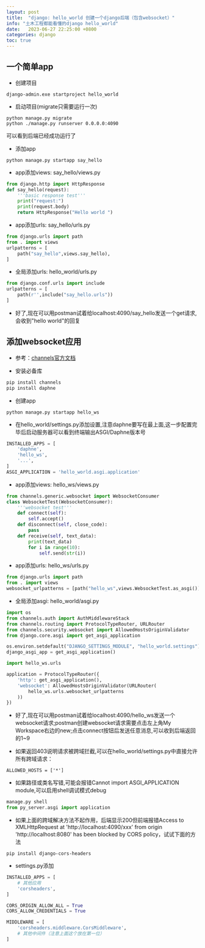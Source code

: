 ```yaml
---
layout: post
title:  "django: hello_world 创建一个django后端（包含websocket）"
info: "土木工程都能看懂的django hello_world"
date:   2023-06-27 22:25:00 +0800
categories: django
toc: true
---
```




## 一个简单app

- 创建项目
```
django-admin.exe startproject hello_world
```

- 启动项目(migrate只需要运行一次)  
```
python manage.py migrate
python ./manage.py runserver 0.0.0.0:4090
``` 
可以看到后端已经成功运行了

- 添加app
```
python manage.py startapp say_hello
```

- app添加views: say_hello/views.py
```python
from django.http import HttpResponse
def say_hello(request):
    '''basic response test'''
    print("request:")
    print(request.body)
    return HttpResponse("Hello world ")
```

- app添加urls: say_hello/urls.py
```python
from django.urls import path
from . import views
urlpatterns = [
    path("say_hello",views.say_hello),
]
```

- 全局添加urls: hello_world/urls.py
```python
from django.conf.urls import include
urlpatterns = [
    path(r'',include("say_hello.urls"))
]
```

- 好了,现在可以用postman试着给localhost:4090/say_hello发送一个get请求,会收到"hello world"的回复


## 添加websocket应用
- 参考：[channels官方文档](https://channels.readthedocs.io/en/stable/tutorial/part_1.html)

- 安装必备库
```python
pip install channels
pip install daphne
```

- 创建app
```
python manage.py startapp hello_ws
```

- 在hello_world/settings.py添加设置,注意daphne要写在最上面,这一步配置完毕后启动服务器可以看到终端输出ASGI/Daphne版本号
```python
INSTALLED_APPS = [
    'daphne',
    'hello_ws',
    '...',
]
ASGI_APPLICATION = 'hello_world.asgi.application'
```

- app添加views: hello_ws/views.py
```python
from channels.generic.websocket import WebsocketConsumer
class WebsocketTest(WebsocketConsumer):
    '''websocket test'''
    def connect(self):
        self.accept()
    def disconnect(self, close_code):
        pass
    def receive(self, text_data):
        print(text_data)
        for i in range(10):
            self.send(str(i))
```

- app添加urls: hello_ws/urls.py
```python
from django.urls import path
from . import views
websocket_urlpatterns = [path("hello_ws",views.WebsocketTest.as_asgi())]
```

- 全局添加asgi: hello_world/asgi.py

```python
import os
from channels.auth import AuthMiddlewareStack
from channels.routing import ProtocolTypeRouter, URLRouter
from channels.security.websocket import AllowedHostsOriginValidator
from django.core.asgi import get_asgi_application

os.environ.setdefault("DJANGO_SETTINGS_MODULE", "hello_world.settings")
django_asgi_app = get_asgi_application()

import hello_ws.urls

application = ProtocolTypeRouter({
    'http': get_asgi_application(),
    'websocket': AllowedHostsOriginValidator(URLRouter(
        hello_ws.urls.websocket_urlpatterns
    ))
})
```

- 好了,现在可以用postman试着给localhost:4090/hello_ws发送一个websocket请求;postman创建websocket请求需要点击左上角My Workspace右边的new;点击connect按钮后发送任意消息,可以收到后端返回的1~9
  
- 如果返回403说明请求被跨域拦截,可以在hello_world/settings.py中直接允许所有跨域请求：
```
ALLOWED_HOSTS = ['*']
```

- 如果路径或类名写错,可能会报错Cannot import ASGI_APPLICATION module,可以启用shell调试模式debug  
```python 
manage.py shell 
from py_server.asgi import application
```


- 如果上面的跨域解决方法不起作用，后端显示200但前端报错Access to XMLHttpRequest at 'http://localhost:4090/xxx' from origin 'http://localhost:8080' has been blocked by CORS policy，试试下面的方法

```
pip install django-cors-headers
```

- settings.py添加

```py
INSTALLED_APPS = [
    # 其他应用
    'corsheaders',
]

CORS_ORIGIN_ALLOW_ALL = True
CORS_ALLOW_CREDENTIALS = True

MIDDLEWARE = [
    'corsheaders.middleware.CorsMiddleware',
    # 其他中间件（注意上面这个放在第一位）
]

```


